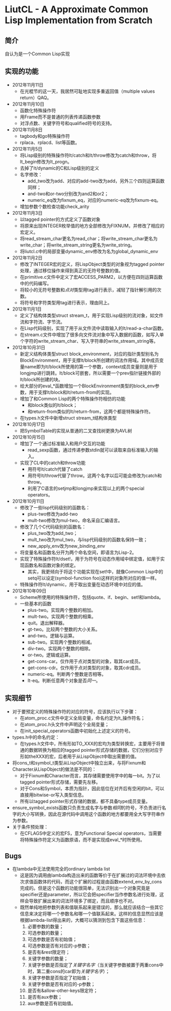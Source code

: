 # LiutCL - A Approximate Common Lisp Implementation from Scratch

## 简介

自认为是一个Common Lisp实现

## 实现的功能

* 2012年11月11日
  * 在光棍节的这一天，我居然可耻地实现多重返回值（multiple values return）QAQ。
* 2012年11月10日
  * 函数化特殊操作符
  * 用Frame而不是普通的列表传递函数参数
  * 对浮点数、关键字符号和qualified符号的支持。
* 2012年11月8日
  * tagbody和go特殊操作符
  * rplaca、rplacd、list等函数。
* 2012年11月5日
  * 将Lisp级别的特殊操作符lt/catch和lt/throw修改为catch和throw，将lt\_begin修改为lt\_progn。
  * 去掉了lt/dynamic的C和Lisp级别的定义
  * 名字修改：
    * add_two改为add、对应的add-two改为add，另外三个四则运算函数同样；
    * and-two和or-two分别改为and2和or2；
    * numeric_eq改为fixnum_eq，对应的numeric-eq改为fixnum-eq。
  * 增加参数个数检查功能check_arity
* 2012年11月3日
  * 以tagged pointer的方式定义了函数对象
  * 将原来出现INTEGER枚举值的地方全部修改为FIXNUM，并修改了相应的宏定义。
  * 将read\_stream\_char更名为read\_char；将write\_stream\_char更名为write\_char；将write\_stream\_string更名为write\_string。
  * 将liutcl.c中的局部变量dynamic\_env修改为名为global\_dynamic\_env
* 2012年11月2日
  * 修改了INTEGER宏的定义，将LispObject类型的对象视为tagged pointer处理，通过移位操作来得到真正的无符号整数的值。
  * 在primitive.c文件中定义了宏ACCESS\_PARM2，以方便在四则运算函数中的代码编写。
  * 将较小的无符号整数和*点对*类型用tag进行表示，减轻了指针解引用的次数。
  * 将符号和字符类型用tag进行表示，理由同上。
* 2012年11月1日
  * 定义了结构体类型struct stream_t，用于实现Lisp级别的流对象，如文件流和字符流、字节流。
  * 在Lisp代码级别，实现了用于从文件流中读取输入的lt/read-a-char函数。
  * 在stream.c文件中增加了很多向文件流对象中写入数据的函数，如写入单个字符的write\_stream\_char、写入字符串的write\_stream\_string等。
* 2012年10月31日
  * 新定义结构体类型struct block_environment，对应的指针类型别名为BlockEnvironment，用于支撑lt/block所创建的词法作用域。其中成员变量name即为lt/block所使用的第一个参数，context成员变量则是用于longjmp进行跳转。lt/block可嵌套，所以需要一个prev指针链接外部的lt/block所创建的块。
  * 给大部分的eval\_\*函数增加一个BlockEnvironment类型的block_env参数，用于支撑lt/block和lt/return-from的实现。
  * 增加了和Common Lisp的两个特殊操作符相仿的功能
    * 和block类似的lt/block；
    * 和return-from类似的lt/return-from，这两个都是特殊操作符。
  * 在types.h文件中新增struct stream_t结构体类型
* 2012年10月17日
  * 把SymbolTable的实现从普通的二叉查找树更换为AVL树
* 2012年10月15日
  * 增加了一个通过标准输入和用户交互的功能
    * read_sexp函数，通过传递参数stdin就可以读取来自标准输入的输入。
  * 实现了CL中的catch和throw功能
    * 用符号lt/catch代替了catch
    * 用符号lt/throw代替了throw。这两个名字以后可能会修改为catch和throw。
    * 利用了C语言的setjmp和longjmp来实现以上的两个special operators。
* 2012年10月11日
  * 修改了一些lisp代码级别的函数名：
	* plus-two修改为add-two
	* mult-two修改为mul-two，命名采自汇编语言。
  * 修改了几个C代码级别的函数名：
    * plus\_two改为add\_two；
    * mult\_two改为mul\_two，与lisp代码级别的函数名保持一致；
    * new\_apply\_env改为new\_binding\_env
  * 将变量名和函数名分开为两个命名空间，即语言为Lisp-2。
  * 实现了特殊操作符lt/dset!，用于为符号在动态作用域中绑定值，如用于实现函数名和函数对象的绑定。
	* 其实，我更倾向于将这个功能实现在set!中，就像Common Lisp中的setq可以设定(symbol-function foo)这样的对象所对应的值一样。
  * 特殊操作符lt/dynamic，用于取出变量在动态环境中对应的值。
* 2012年10年09日
  * Scheme所使用的特殊操作符，包括quote、if、begin、set!和lambda。
  * 一些基本的函数
	* plus-two。实现两个整数的相加。
	* mult-two。实现两个整数的相乘。
	* quit。退出解释器。
	* gt-two。比较两个整数的大小关系。
	* and-two。逻辑与运算。
	* sub-two。实现两个整数的相减。
	* div-two。实现两个整数的相除。
	* or-two。逻辑或运算。
	* get-cons-car。仅作用于点对类型的对象，取其car成员。
	* get-cons-cdr。仅作用于点对类型的对象，取其cdr成员。
	* numeric-eq。判断两个整数是否相等。
	* lt-eq。判断任意两个对象是否*同一*。

## 实现细节

* 对于要预定义的特殊操作符的对应的符号，应该执行以下步骤：
  * 在atom\_proc.c文件中定义全局变量，命名约定为lt\_操作符名；
  * 在atom\_proc.h头文件中声明这个全局变量；
  * 在init\_special\_operators函数中初始化上述定义的符号。
* types.h中的命名约定：
  * 在types.h文件中，所有形如TO\_XXX的宏均为类型转换宏，主要用于将普通的数据转换为相应的tagged pointer形式存储的数据，它们分别对应于形如theXXX的宏，后者用于从LispObject中取出需要的值。
* 将cons\_t和symbol\_t类型从LispObject中独立出来，与将Fixnum和Character从LispObject的做法是不同的：
  * 对于Fixnum和Character而言，其存储需要使用字中的每一bit。为了以tagged pointer形式存储，需要先左移。
  * 对于Cons和Symbol，本质为指针，因此低位在对齐后有空闲的bit，可以直接用bitwise-or写入类型信息。
  * 所有以tagged pointer形式存储的数据，都不具备type成员变量。
* ensure\_symbol\_exists函数只负责生成名字与参数*相同*的符号，不负责进行名字的大小写转换，因此在源代码中调用这个函数的地方都要用全大写字符串作为参数。
* 关于条件预处理：
  * 在CFLAGS中定义的宏FS，意为Functional Special operators，当需要将特殊操作符定义为函数原语，而不是实现成eval\_*时所使用。

## Bugs

* 在lambda中无法使用完全的ordinary lambda list
  * 这是因为调用由lambda构造出来的函数等价于在扩展过的词法环境中去依次求值函数体的代码，而这个扩展的过程是由函数extend\_env\_by\_cons完成的。但是这个函数的功能很简单，无法识别出一个对象究竟是specifier还是parameter，所以它会把specifier当作参数名进行处理，这样会导致扩展出来的词法环境多了绑定，而且顺序也不对。
  * 既然单纯地把参数列表和值联系起来是错误的，那么就应该结合一些其它信息来决定将哪一个参数名和哪一个值联系起来。这样的信息显然应该是根据lambda-list得出来的，大概可以猜测到包含下面这些信息：
    1. 必要参数的数量；
    2. 可选参数的数量；
    3. 可选参数是否有初始值；
    3. 可选参数是否有对应的-p参数；
    4. 是否有&rest限定符；
    5. 关键字参数的数量；
    6. 关键字参数是否指定了*关键字名字*（当关键字参数被置于两重cons中时，第二重cons的car即为*关键字名字*）；
    7. 关键字参数是否指定了初始值；
    8. 关键字参数是否有对应的-p参数；
    9. 是否有&allow-other-keys限定符；
    10. 是否有aux参数；
    11. aux参数是否有初始值。
